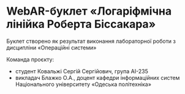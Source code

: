 # WebAR-буклет «Логаріфмічна лінійка Роберта Біссакара»
Буклет створено як результат виконання лабораторної роботи з дисципліни «Операційні системи»

Команда проєкту: 
- студент Ковальжі Сергій Сергійович, група AI-235
- викладач Блажко О.А., доцент кафедри інформаційних систем Національного університету «Одеська політехніка»
